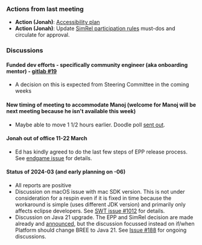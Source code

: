 ### Actions from last meeting

- **Action (Jonah)**: [Accessibility plan](2023-05-03.md#accessibility)
- **Action (Jonah)**: Update [SimRel participation rules](../SimRel/Simultaneous_Release_Requirements.md) must-dos and circulate for approval.

### Discussions

#### Funded dev efforts - specifically community engineer (aka onboarding mentor) - [gitlab #19](https://gitlab.eclipse.org/eclipse-wg/ide-wg/ide-wg-dev-funded-efforts/ide-wg-dev-funded-program-planning-council-top-issues/-/issues/19)
- A decision on this is expected from Steering Committee in the coming weeks

#### New timing of meeting to accommodate Manoj (welcome for Manoj will be next meeting because he isn't available this week)
- Maybe able to move 1 1/2 hours earlier. Doodle poll [sent out](https://www.eclipse.org/lists/eclipse.org-planning-council/msg03708.html).

#### Jonah out of office 11-22 March
- Ed has kindly agreed to do the last few steps of EPP release process.
  See [endgame issue](https://github.com/eclipse-packaging/packages/issues/127) for details.

#### Status of 2024-03 (and early planning on -06)
- All reports are positive
- Discussion on macOS issue with mac SDK version.
  This is not under consideration for a respin even if it is fixed in time because the workaround is simple (uses different JDK version) and primarily only affects eclipse developers.
  See [SWT issue #1012](https://github.com/eclipse-platform/eclipse.platform.swt/issues/1012) for details.
- Discussion on Java 21 upgrade.
  The EPP and SimRel decision are made already and [announced](https://www.eclipse.org/lists/cross-project-issues-dev/msg19843.html), but the discussion focussed instead on if/when Platform should change BREE to Java 21.
  See [Issue #188](https://github.com/eclipse-platform/.github/discussions/188) for ongoing discussions.